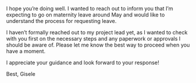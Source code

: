 
I hope you’re doing well. I wanted to reach out to inform you that I’m expecting to go on maternity leave around May and would like to understand the process for requesting leave.

I haven’t formally reached out to my project lead yet, as I wanted to check with you first on the necessary steps and any paperwork or approvals I should be aware of. Please let me know the best way to proceed when you have a moment.

I appreciate your guidance and look forward to your response!

Best,
Gisele
